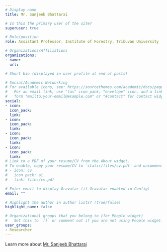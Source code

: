 ```yaml
---
# Display name
title: Mr. Sanjeeb Bhattarai

# Is this the primary user of the site?
superuser: true

# Role/position
role: Assistant Professor, Institute of Forestry, Tribuvan University

# Organizations/Affiliations
organizations:
- name: 
  url: 

# Short bio (displayed in user profile at end of posts)

# Social/Academic Networking
# For available icons, see: https://sourcethemes.com/academic/docs/page-builder/#icons
#   For an email link, use "fas" icon pack, "envelope" icon, and a link in the
#   form "mailto:your-email@example.com" or "#contact" for contact widget.
social:
- icon: 
  icon_pack:
  link:
- icon:
  icon_pack:
  link:
- icon:
  icon_pack:
  link:
- icon:
  icon_pack:
  link:
# Link to a PDF of your resume/CV from the About widget.
# To enable, copy your resume/CV to `static/files/cv.pdf` and uncomment the lines below.
# - icon: cv
#   icon_pack: ai
#   link: files/cv.pdf

# Enter email to display Gravatar (if Gravatar enabled in Config)
email: ""

# Highlight the author in author lists? (true/false)
highlight_name: false

# Organizational groups that you belong to (for People widget)
#   Set this to `[]` or comment out if you are not using People widget.
user_groups:
- Researcher
---
```

Learn more about [Mr. Sanjeeb Bhattarai](https://www.sanjeeb.name.np/)
